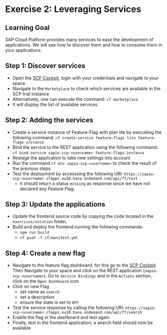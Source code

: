 # Exercise 2: Leveraging Services

## Learning Goal
SAP Cloud Platform provides many services to ease the development of applications. We will see how to discover them and how to consume them in your applications.

## Step 1: Discover services
- Open the [SCP Cockpit](https://cockpit.hanatrial.ondemand.com/#/home/welcome), login with your credentials and navigate to your space
- Navigate to the `Marketplace` to check which services are available in the SCP trial instance
- Alternatively, one can execute the command: `cf marketplace`
- It will display the list of available services

## Step 2: Adding the services
- Create a service instance of Feature-Flag with plan lite by executiing the following command: `cf create-service feature-flags lite feature-flags-instance`
- Bind the service to the REST application using the following command: `cf bind-service sapio-scp-<username> feature-flags-instance`
- Restage the application to take new settings into account
- Run the command `cf env sapio-scp-<username>` to check the result of the previous steps
- Test the deployment by accesssing the following URI: `https://sapio-scp-<username>.cfapps.eu10.hana.ondemand.com/api/ff/test`
    - it should return a status `missing` as response since we have not declared any Feature Flag.

## Step 3: Update the applications
- Update the frontend source code by copying the code located in the `exercices/solution` folder.
- Build and deploy the frontend running the following commands:
    - `npm run build`
    - `cf push -f cf/manifest.yml`

## Step 4: Create a new flag
- Navigate to the feature flag dashboard, for this go to the [SCP Cockpit](https://cockpit.hanatrial.ondemand.com/#/home/welcome). Then Navigate to your space and click on the REST application (`sapio-scp-<username>`). Go to `Service Bindings` and in the `Actions` section, click on the `Open Dashboard` icon
- Click on new Flag
    - set name as `search`
    - set a description
    - ensure the state is set to `OFF`
- Test the service response by calling the following URI: `https://sapio-scp-<username>.cfapps.eu10.hana.ondemand.com/api/ff/search`
- Enable the flag in the dashboard and test again
- Finally, test in the frontend application; a search field should now be available

